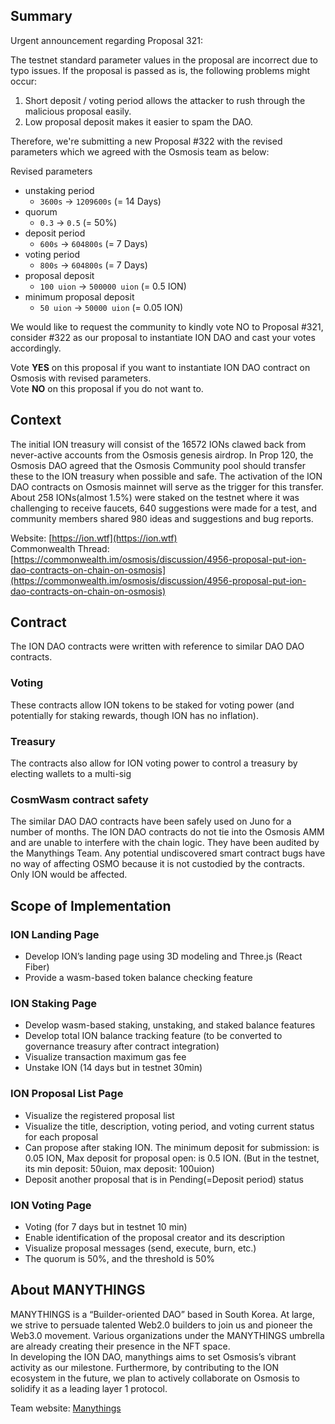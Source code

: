 ## Summary
Urgent announcement regarding Proposal 321:

The testnet standard parameter values in the proposal are incorrect due to typo issues. If the proposal is passed as is, the following problems might occur:

1. Short deposit / voting period allows the attacker to rush through the malicious proposal easily.
2. Low proposal deposit makes it easier to spam the DAO.

Therefore, we're submitting a new Proposal #322 with the revised parameters which we agreed with the Osmosis team as below:

Revised parameters
* unstaking period
  * `3600s` -> `1209600s` (= 14 Days)
* quorum
  * `0.3` -> `0.5` (= 50%)
* deposit period
  * `600s` -> `604800s` (= 7 Days)
* voting period
  * `800s` -> `604800s` (= 7 Days)
* proposal deposit
  * `100 uion` -> `500000 uion` (= 0.5 ION)
* minimum proposal deposit
  * `50 uion` -> `50000 uion` (= 0.05 ION)

We would like to request the community to kindly vote NO to Proposal #321, consider #322 as our proposal to instantiate ION DAO and cast your votes accordingly.

Vote **YES** on this proposal if you want to instantiate ION DAO contract on Osmosis with revised parameters.  
Vote **NO** on this proposal if you do not want to.  

## Context

The initial ION treasury will consist of the 16572 IONs clawed back from never-active accounts from the Osmosis genesis airdrop. In Prop 120, the Osmosis DAO agreed that the Osmosis Community pool should transfer these to the ION treasury when possible and safe. The activation of the ION DAO contracts on Osmosis mainnet will serve as the trigger for this transfer.  
About 258 IONs(almost 1.5%) were staked on the testnet where it was challenging to receive faucets, 640 suggestions were made for a test, and community members shared 980 ideas and suggestions and bug reports.  

Website: [https://ion.wtf](https://ion.wtf)  
Commonwealth Thread: [https://commonwealth.im/osmosis/discussion/4956-proposal-put-ion-dao-contracts-on-chain-on-osmosis](https://commonwealth.im/osmosis/discussion/4956-proposal-put-ion-dao-contracts-on-chain-on-osmosis)

## Contract
The ION DAO contracts were written with reference to similar DAO DAO contracts.  

### Voting

These contracts allow ION tokens to be staked for voting power (and potentially for staking rewards, though ION has no inflation).  

### Treasury

The contracts also allow for ION voting power to control a treasury by electing wallets to a multi-sig  

### CosmWasm contract safety

The similar DAO DAO contracts have been safely used on Juno for a number of months. The ION DAO contracts do not tie into the Osmosis AMM and are unable to interfere with the chain logic. They have been audited by the Manythings Team. Any potential undiscovered smart contract bugs have no way of affecting OSMO because it is not custodied by the contracts. Only ION would be affected.  

## Scope of Implementation

### ION Landing Page
* Develop ION’s landing page using 3D modeling and Three.js (React Fiber)
* Provide a wasm-based token balance checking feature

### ION Staking Page
* Develop wasm-based staking, unstaking, and staked balance features 
* Develop total ION balance tracking feature (to be converted to governance treasury after contract integration)
* Visualize transaction maximum gas fee 
* Unstake ION (14 days but in testnet 30min)

### ION Proposal List Page
* Visualize the registered proposal list 
* Visualize the title, description, voting period, and voting current status for each proposal 
* Can propose after staking ION. The minimum deposit for submission: is 0.05 ION, Max deposit for proposal open: is 0.5 ION. (But in the testnet, its min deposit: 50uion, max deposit: 100uion)
* Deposit another proposal that is in Pending(=Deposit period) status

### ION Voting Page
* Voting (for 7 days but in testnet 10 min)
* Enable identification of the proposal creator and its description 
* Visualize proposal messages (send, execute, burn, etc.)
* The quorum is 50%, and the threshold is 50%

## About MANYTHINGS
MANYTHINGS is a “Builder-oriented DAO” based in South Korea. At large, we strive to persuade talented Web2.0 builders to join us and pioneer the Web3.0 movement. Various organizations under the MANYTHINGS umbrella are already creating their presence in the NFT space.  
In developing the ION DAO, manythings aims to set Osmosis’s vibrant activity as our milestone. Furthermore, by contributing to the ION ecosystem in the future, we plan to actively collaborate on Osmosis to solidify it as a leading layer 1 protocol.  

Team website: [Manythings](https://manythings.xyz/)